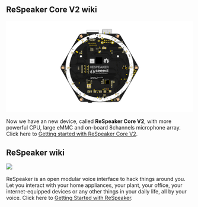 ## ReSpeaker Core V2 wiki

![](img/ReSpeaker_Core_V2.png)

Now we have an new device, called **ReSpeaker Core V2**, with more powerful CPU, large eMMC and on-board 8channels microphone array.
Click here to [Getting started with ReSpeaker Core V2](/docs/ReSpeaker_Core_V2/README.md).



## ReSpeaker wiki

![](/img/respeakerReadme.jpg)

ReSpeaker is an open modular voice interface to hack things around you. Let you interact with your home appliances, your plant, your office, your internet-equipped devices or any other things in your daily life, all by your voice. Click here to [Getting Started with ReSpeaker](/docs/ReSpeaker/README.md).
